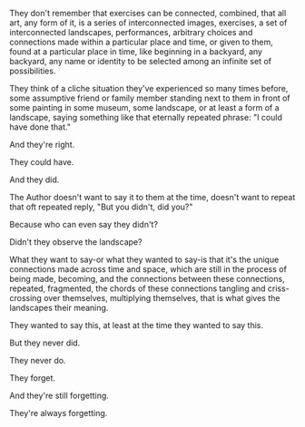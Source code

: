 They don't remember that exercises can be connected, combined, that all art, any form of it, is a series of interconnected images, exercises, a set of interconnected landscapes, performances, arbitrary choices and connections made within a particular place and time, or given to them, found at a particular place in time, like beginning in a backyard, any backyard, any name or identity to be selected among an infinite set of possibilities.

They think of a cliche situation they've experienced so many times before, some assumptive friend or family member standing next to them in front of some painting in some museum, some landscape, or at least a form of a landscape, saying something like that eternally repeated phrase: "I could have done that."

And they're right.

They could have.

And they did.

The Author doesn't want to say it to them at the time, doesn't want to repeat that oft repeated reply, "But you didn't, did you?"

Because who can even say they didn't?

Didn't they observe the landscape?

What they want to say-or what they wanted to say-is that it's the unique connections made across time and space, which are still in the process of being made, becoming, and the connections between these connections, repeated, fragmented, the chords of these connections tangling and criss-crossing over themselves, multiplying themselves, that is what gives the landscapes their meaning.

They wanted to say this, at least at the time they wanted to say this.

But they never did.

They never do.

They forget.

And they're still forgetting.

They're always forgetting.